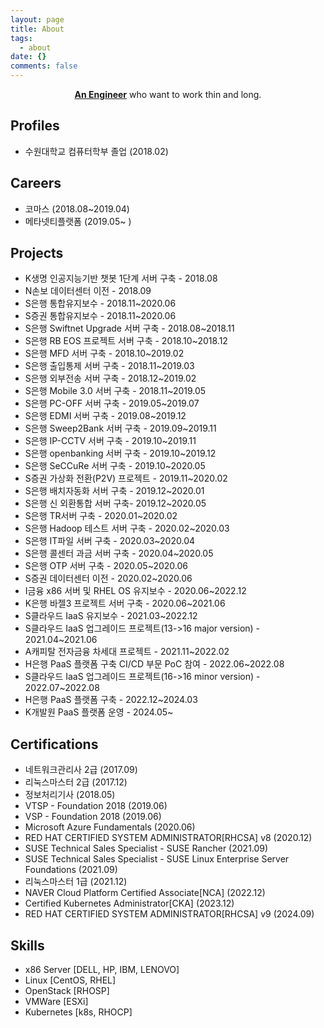 ```yaml
---
layout: page
title: About
tags:
  - about
date: {}
comments: false
---
```


<center><a href="http://nmcli.github.io/"><b>An Engineer</b></a> who want to work thin and long.</center>

## Profiles
* 수원대학교 컴퓨터학부 졸업 (2018.02)

## Careers
* 코마스 (2018.08~2019.04)
* 메타넷티플랫폼 (2019.05~ )

## Projects
* K생명 인공지능기반 챗봇 1단계 서버 구축 - 2018.08
* N손보 데이터센터 이전 - 2018.09
* S은행 통합유지보수 - 2018.11~2020.06
* S증권 통합유지보수 - 2018.11~2020.06
* S은행 Swiftnet Upgrade 서버 구축 - 2018.08~2018.11
* S은행 RB EOS 프로젝트 서버 구축 - 2018.10~2018.12
* S은행 MFD 서버 구축 - 2018.10~2019.02
* S은행 출입통제 서버 구축 - 2018.11~2019.03
* S은행 외부전송 서버 구축 - 2018.12~2019.02
* S은행 Mobile 3.0 서버 구축 - 2018.11~2019.05
* S은행 PC-OFF 서버 구축 - 2019.05~2019.07
* S은행 EDMI 서버 구축 - 2019.08~2019.12
* S은행 Sweep2Bank 서버 구축 - 2019.09~2019.11
* S은행 IP-CCTV 서버 구축 - 2019.10~2019.11
* S은행 openbanking 서버 구축 - 2019.10~2019.12
* S은행 SeCCuRe 서버 구축 - 2019.10~2020.05
* S증권 가상화 전환(P2V) 프로젝트 - 2019.11~2020.02
* S은행 배치자동화 서버 구축 - 2019.12~2020.01
* S은행 신 외환통합 서버 구축- 2019.12~2020.05
* S은행 TR서버 구축 - 2020.01~2020.02
* S은행 Hadoop 테스트 서버 구축 - 2020.02~2020.03
* S은행 IT파일 서버 구축 - 2020.03~2020.04
* S은행 콜센터 과금 서버 구축 - 2020.04~2020.05
* S은행 OTP 서버 구축 - 2020.05~2020.06
* S증권 데이터센터 이전 - 2020.02~2020.06
* I금융 x86 서버 및 RHEL OS 유지보수 - 2020.06~2022.12
* K은행 바젤3 프로젝트 서버 구축 - 2020.06~2021.06
* S클라우드 IaaS 유지보수 - 2021.03~2022.12
* S클라우드 IaaS 업그레이드 프로젝트(13->16 major version) - 2021.04~2021.06
* A캐피탈 전자금융 차세대 프로젝트 - 2021.11~2022.02
* H은행 PaaS 플랫폼 구축 CI/CD 부문 PoC 참여 - 2022.06~2022.08
* S클라우드 IaaS 업그레이드 프로젝트(16->16 minor version) - 2022.07~2022.08
* H은행 PaaS 플랫폼 구축 - 2022.12~2024.03
* K개발원 PaaS 플랫폼 운영 - 2024.05~

## Certifications
* 네트워크관리사 2급 (2017.09)
* 리눅스마스터 2급 (2017.12)
* 정보처리기사 (2018.05)
* VTSP - Foundation 2018 (2019.06)
* VSP - Foundation 2018 (2019.06)
* Microsoft Azure Fundamentals (2020.06)
* RED HAT CERTIFIED SYSTEM ADMINISTRATOR[RHCSA] v8 (2020.12)
* SUSE Technical Sales Specialist - SUSE Rancher (2021.09)
* SUSE Technical Sales Specialist - SUSE Linux Enterprise Server Foundations (2021.09)
* 리눅스마스터 1급 (2021.12)
* NAVER Cloud Platform Certified Associate[NCA] (2022.12)
* Certified Kubernetes Administrator[CKA] (2023.12)
* RED HAT CERTIFIED SYSTEM ADMINISTRATOR[RHCSA] v9 (2024.09)

## Skills
* x86 Server [DELL, HP, IBM, LENOVO]
* Linux [CentOS, RHEL]
* OpenStack [RHOSP]
* VMWare [ESXi]
* Kubernetes [k8s, RHOCP]
